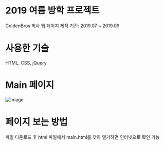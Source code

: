 # 2019 여름 방학 프로젝트
 GoldenBros 회사 웹 페이지 제작
 기간: 2019.07 ~ 2019.09
  
  
 # 사용한 기술
 HTML, CSS, jQuery
 
 

# Main 페이지
![image](https://user-images.githubusercontent.com/51731217/87512255-a3552a00-c6b1-11ea-9a08-2c1afeceb681.png)


# 페이지 보는 방법
 파일 다운로드 후 html 파일에서 main.html를 찾아 열기하면 인터넷으로 확인 가능

